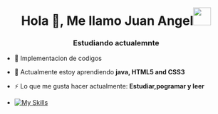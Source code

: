<h1 align="center">Hola 👋, Me llamo Juan Angel<img height="40" src="https://emoji.gg/assets/emoji/7333-parrotdance.gif"></h1>
<h3 align="center">Estudiando actualemnte </h3>

- 🔭 Implementacion de codigos

- 🌱 Actualmente estoy aprendiendo  **java, HTML5 and CSS3**

- ⚡ Lo que me gusta hacer actualmente: **Estudiar,pogramar y leer**
- [![My Skills](https://skillicons.dev/icons?i=js,cpp,html)](https://skillicons.dev)
